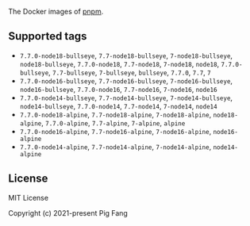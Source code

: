 The Docker images of [pnpm](https://pnpm.io).

## Supported tags

- `7.7.0-node18-bullseye`, `7.7-node18-bullseye`, `7-node18-bullseye`, `node18-bullseye`, `7.7.0-node18`, `7.7-node18`, `7-node18`, `node18`, `7.7.0-bullseye`, `7.7-bullseye`, `7-bullseye`, `bullseye`, `7.7.0`, `7.7`, `7`
- `7.7.0-node16-bullseye`, `7.7-node16-bullseye`, `7-node16-bullseye`, `node16-bullseye`, `7.7.0-node16`, `7.7-node16`, `7-node16`, `node16`
- `7.7.0-node14-bullseye`, `7.7-node14-bullseye`, `7-node14-bullseye`, `node14-bullseye`, `7.7.0-node14`, `7.7-node14`, `7-node14`, `node14`
- `7.7.0-node18-alpine`, `7.7-node18-alpine`, `7-node18-alpine`, `node18-alpine`, `7.7.0-alpine`, `7.7-alpine`, `7-alpine`, `alpine`
- `7.7.0-node16-alpine`, `7.7-node16-alpine`, `7-node16-alpine`, `node16-alpine`
- `7.7.0-node14-alpine`, `7.7-node14-alpine`, `7-node14-alpine`, `node14-alpine`

## License

MIT License

Copyright (c) 2021-present Pig Fang
